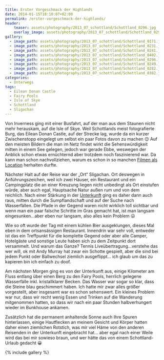 ```yaml
---
title: Erster Vorgeschmack der Highlands
date: 2014-01-15T18:10:07+02:00
permalink: /erster-vorgeschmack-der-highlands/
header:
    teaser: assets/photography/2013_07_schottland/Schottland_0296.jpg
    overlay_image: assets/photography/2013_07_schottland/Schottland_0296.jpg
gallery:
  - image_path: assets/photography/2013_07_schottland/Schottland_0171.jpg
  - image_path: assets/photography/2013_07_schottland/Schottland_0231.jpg
  - image_path: assets/photography/2013_07_schottland/Schottland_0241.jpg
  - image_path: assets/photography/2013_07_schottland/Schottland_0402.jpg
  - image_path: assets/photography/2013_07_schottland/Schottland_0296.jpg
  - image_path: assets/photography/2013_07_schottland/Schottland_0249.jpg
  - image_path: assets/photography/2013_07_schottland/Schottland_0282.jpg
  - image_path: assets/photography/2013_07_schottland/Schottland_0382.jpg
categories:
  - Unterwegs
tags:
  - Eilean Donan Castle
  - Fairy Pools
  - Isle of Skye
  - Schottland
  - Sligachan
---
```


Von Inverness ging mit einer Busfahrt, auf der man aus dem Staunen nicht mehr herauskam, auf die Isle of Skye. 
Weil Schottlands meist fotografierte Burg, das Eilean Donan Castle, auf der Strecke lag, wurde da ein kurzer Zwischenstopp 
eingelegt um selbst ein paar Fotos davon zu machen 😉 Auf den meisten Bildern die man im Netz findet wirkt die 
Sehenswürdigkeit mitten in einem See gelegen, jedoch war gerade Ebbe, weswegen der Anblick schon etwas ernüchternd aber trotzdem noch faszinierend war. 
Da kann man schon nachvollziehen, warum es schon in so manchen [Filmen als Location](http://www.imdb.com/search/title?locations=Eilean%20Donan%20Castle%2C%20Kyle%20of%20Lochalsh%2C%20Highland%2C%20Scotland%2C%20UK&ref_=ttloc_loc_26) herhalten durfte.

Nächster Halt auf der Reise war der „Ort“ Sligachan. Ort deswegen in Anführungszeichen, weil ich zwei Häuser, 
ein Restaurant und ein Campingplatz die an einer Kreuzung liegen nicht unbedingt als Ort einstufen würde, aber auch egal, 
Hauptsache Natur außen rum und von dem reichlich. 
Nach einer Stärkung in der [Unterkunft](http://www.sligachanselfcatering.com/) ging es daher dann auch raus, 
mitten durch die Sumpflandschaft und auf der Suche nach Wasserfällen. Die Pfade in der Gegend waren nicht wirklich toll 
sichtbar und wenn man ein paar falsche Schritte im Gras gemacht hat, ist man langsam eingesunken&#8230;aber eben nur langsam, also alles kein Problem 😛

Wie so oft wurde der Tag mit einem kühlen Bier ausgeklungen, dieses Mal eben in dem ortsansässigen Restaurant. 
Innendrin war sehr voll, entweder ist das ein Treffpunkt für die komplette Gegend oder aber alle Camper, Hotelgäste und 
sonstige Leute haben sich zu dem Zeitpunkt dort versammelt. Und warum das Ganze? Tennis Liveübertragung&#8230;verstehe das wer will, 
ok mit Andy Murray hat zwar ein Schotte gespielt, aber die sind bei jedem Punkt oder Ballwechsel ziemlich ausgeflippt&#8230; 
ich glaub um das zu kapieren bin ich einfach zu doof.

Am nächsten Morgen ging es von der Unterkunft aus, einige Kilometer am Fluss entlang über einen Berg zu den Fairy Pools, 
herrlich gelegene Wasserfälle inkl. kristallklarer Becken. Das Wasser war sogar so klar, dass die Steine blau geschimmert haben. 
Ich hatte mir zwar alles größer vorgestellt, aber insgesamt war es schon sehenswert. Ein kleines Problem war nur, dass wir recht wenig Essen und Trinken auf die Wanderung mitgenommen hatten, so dass wir nach ein paar Stunden halbverhungert wieder im Bunkhouse ankamen.

Zusätzlich hat die permanent anhaltende Sonne auch Ihre Spuren hinterlassen, einige Hautflecken an meinem Gesicht und 
Körper hatten daher einen ziemlichen Rotstich, was mir viel Häme von den anderen Reisenden in der Unterkunft eingebracht hat…
aber egal nach einer Weile wird das bei mir sowieso braun, und wer hätte das von einem Schottland-Urlaub gedacht 😀

{% include gallery %}